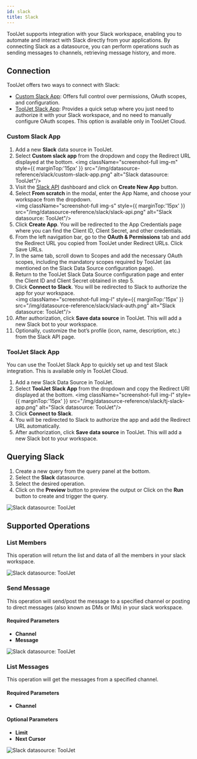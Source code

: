 ```yaml
---
id: slack
title: Slack
---
```


ToolJet supports integration with your Slack workspace, enabling you to automate and interact with Slack directly from your applications. By connecting Slack as a datasource, you can perform operations such as sending messages to channels, retrieving message history, and more.

## Connection

ToolJet offers two ways to connect with Slack:
- [Custom Slack App](#custom-slack-app): Offers full control over permissions, OAuth scopes, and configuration.
- [ToolJet Slack App](#tooljet-slack-app): Provides a quick setup where you just need to authorize it with your Slack workspace, and no need to manually configure OAuth scopes. This option is available only in ToolJet Cloud.

### Custom Slack App

1. Add a new **Slack** data source in ToolJet.
2. Select **Custom slack app** from the dropdown and copy the Redirect URL displayed at the bottom.
    <img className="screenshot-full img-m" style={{ marginTop:'15px' }} src="/img/datasource-reference/slack/custom-slack-app.png" alt="Slack datasource: ToolJet"/>
3. Visit the [Slack API](https://api.slack.com/apps) dashboard and click on **Create New App** button.
4. Select **From scratch** in the modal, enter the App Name, and choose your workspace from the dropdown. <br/>
    <img className="screenshot-full img-s" style={{ marginTop:'15px' }} src="/img/datasource-reference/slack/slack-api.png" alt="Slack datasource: ToolJet"/>
5. Click **Create App**. You will be redirected to the App Credentials page where you can find the Client ID, Client Secret, and other credentials.
6. From the left navigation bar, go to the **OAuth & Permissions** tab and add the Redirect URL you copied from ToolJet under Redirect URLs. Click Save URLs.
7. In the same tab, scroll down to Scopes and add the necessary OAuth scopes, including the mandatory scopes required by ToolJet (as mentioned on the Slack Data Source configuration page).
8. Return to the ToolJet Slack Data Source configuration page and enter the Client ID and Client Secret obtained in step 5.
9. Click **Connect to Slack**. You will be redirected to Slack to authorize the app for your workspace. <br/>
    <img className="screenshot-full img-l" style={{ marginTop:'15px' }} src="/img/datasource-reference/slack/slack-auth.png" alt="Slack datasource: ToolJet"/>
10. After authorization, click **Save data source** in ToolJet. This will add a new Slack bot to your workspace.
11. Optionally, customize the bot’s profile (icon, name, description, etc.) from the Slack API page.

### ToolJet Slack App

You can use the ToolJet Slack App to quickly set up and test Slack integration. This is available only in ToolJet Cloud.

1. Add a new Slack Data Source in ToolJet.
2. Select **ToolJet Slack App** from the dropdown and copy the Redirect URI displayed at the bottom.
    <img className="screenshot-full img-l" style={{ marginTop:'15px' }} src="/img/datasource-reference/slack/tj-slack-app.png" alt="Slack datasource: ToolJet"/>
3. Click **Connect to Slack**.
4. You will be redirected to Slack to authorize the app and add the Redirect URL automatically.
5. After authorization, click **Save data source** in ToolJet. This will add a new Slack bot to your workspace.

## Querying Slack

1. Create a new query from the query panel at the bottom.
2. Select the **Slack** datasource.
3. Select the desired operation.
4. Click on the **Preview** button to preview the output or Click on the **Run** button to create and trigger the query.

<img className="screenshot-full" src="/img/datasource-reference/slack/operations-v2.png" alt="Slack datasource: ToolJet"/>

## Supported Operations

### List Members

This operation will return the list and data of all the members in your slack workspace.

<img className="screenshot-full" src="/img/datasource-reference/slack/listmembers-v3.png" alt="Slack datasource: ToolJet"/>

### Send Message

This operation will send/post the message to a specified channel or posting to direct messages (also known as DMs or IMs) in your slack workspace.

#### Required Parameters
- **Channel**
- **Message**

<img className="screenshot-full" src="/img/datasource-reference/slack/sendmessage-v3.png" alt="Slack datasource: ToolJet"/>

### List Messages

This operation will get the messages from a specified channel.

#### Required Parameters
- **Channel**

#### Optional Parameters
- **Limit**
- **Next Cursor**

<img className="screenshot-full" src="/img/datasource-reference/slack/listmessages-v3.png" alt="Slack datasource: ToolJet"/>